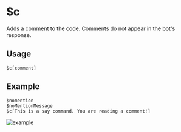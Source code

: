 # $c
Adds a comment to the code. Comments do not appear in the bot's response.

## Usage
```
$c[comment]
```

## Example
```
$nomention
$noMentionMessage
$c[This is a say command. You are reading a comment!]
```
![example](https://user-images.githubusercontent.com/69215413/127033510-b61a5806-c1b5-45f3-99d3-c4f932497322.png)